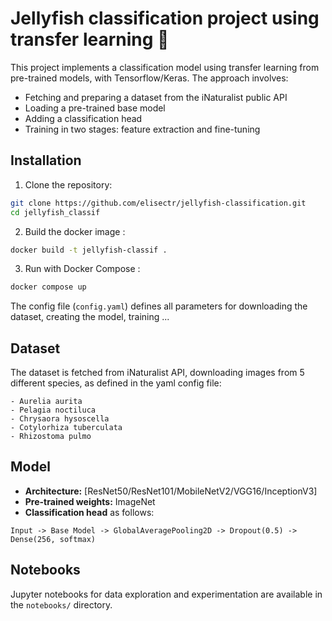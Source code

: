 # Jellyfish classification project using transfer learning 🪼


This project implements a classification model using transfer learning from pre-trained models, with Tensorflow/Keras. The approach involves:
- Fetching and preparing a dataset from the iNaturalist public API
- Loading a pre-trained base model
- Adding a classification head
- Training in two stages: feature extraction and fine-tuning


## Installation


1. Clone the repository:
```bash
git clone https://github.com/elisectr/jellyfish-classification.git
cd jellyfish_classif
```

2. Build the docker image :
```bash
docker build -t jellyfish-classif .
```

3. Run with Docker Compose :
```bash
docker compose up
```
The config file (`config.yaml`) defines all parameters for downloading the dataset, creating the model, training ...


## Dataset

The dataset is fetched from iNaturalist API, downloading images from 5 different species, as defined in the yaml config file:

    - Aurelia aurita
    - Pelagia noctiluca
    - Chrysaora hysoscella
    - Cotylorhiza tuberculata
    - Rhizostoma pulmo


## Model
- **Architecture:** [ResNet50/ResNet101/MobileNetV2/VGG16/InceptionV3]
- **Pre-trained weights:** ImageNet
- **Classification head** as follows:
```
Input -> Base Model -> GlobalAveragePooling2D -> Dropout(0.5) -> Dense(256, softmax)
```

## Notebooks
Jupyter notebooks for data exploration and experimentation are available in the `notebooks/` directory.

